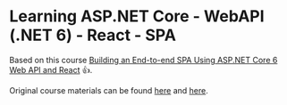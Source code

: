 # Learning ASP.NET Core - WebAPI (.NET 6) - React - SPA

Based on this course [Building an End-to-end SPA Using ASP.NET Core 6 Web API and React](https://app.pluralsight.com/library/courses/asp-dot-net-core-6-web-api-react-building-end-to-end-spa/table-of-contents) :+1:.

Original course materials can be found [here](https://app.pluralsight.com/library/courses/asp-dot-net-core-6-web-api-react-building-end-to-end-spa/exercise-files) and [here](https://github.com/RolandGuijt/ps-globomantics-webapi-react).
